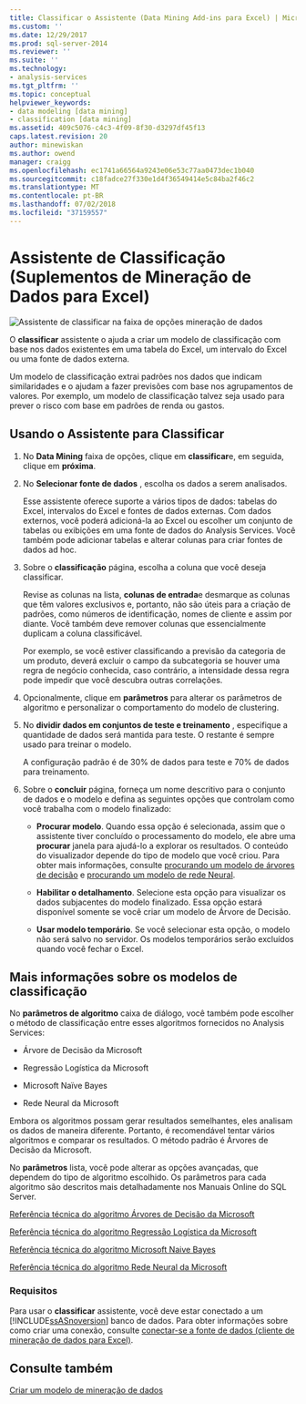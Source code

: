 ```yaml
---
title: Classificar o Assistente (Data Mining Add-ins para Excel) | Microsoft Docs
ms.custom: ''
ms.date: 12/29/2017
ms.prod: sql-server-2014
ms.reviewer: ''
ms.suite: ''
ms.technology:
- analysis-services
ms.tgt_pltfrm: ''
ms.topic: conceptual
helpviewer_keywords:
- data modeling [data mining]
- classification [data mining]
ms.assetid: 409c5076-c4c3-4f09-8f30-d3297df45f13
caps.latest.revision: 20
author: minewiskan
ms.author: owend
manager: craigg
ms.openlocfilehash: ec1741a66564a9243e06e53c77aa0473dec1b040
ms.sourcegitcommit: c18fadce27f330e1d4f36549414e5c84ba2f46c2
ms.translationtype: MT
ms.contentlocale: pt-BR
ms.lasthandoff: 07/02/2018
ms.locfileid: "37159557"
---
```

# <a name="classify-wizard-data-mining-add-ins-for-excel"></a>Assistente de Classificação (Suplementos de Mineração de Dados para Excel)
  ![Assistente de classificar na faixa de opções mineração de dados](media/dmc-classify.gif "Assistente classificar na faixa de opções mineração de dados")  
  
 O **classificar** assistente o ajuda a criar um modelo de classificação com base nos dados existentes em uma tabela do Excel, um intervalo do Excel ou uma fonte de dados externa.  
  
 Um modelo de classificação extrai padrões nos dados que indicam similaridades e o ajudam a fazer previsões com base nos agrupamentos de valores. Por exemplo, um modelo de classificação talvez seja usado para prever o risco com base em padrões de renda ou gastos.  
  
## <a name="using-the-classify-wizard"></a>Usando o Assistente para Classificar  
  
1.  No **Data Mining** faixa de opções, clique em **classificar**e, em seguida, clique em **próxima**.  
  
2.  No **Selecionar fonte de dados** , escolha os dados a serem analisados.  
  
     Esse assistente oferece suporte a vários tipos de dados: tabelas do Excel, intervalos do Excel e fontes de dados externas. Com dados externos, você poderá adicioná-la ao Excel ou escolher um conjunto de tabelas ou exibições em uma fonte de dados do Analysis Services. Você também pode adicionar tabelas e alterar colunas para criar fontes de dados ad hoc.  
  
3.  Sobre o **classificação** página, escolha a coluna que você deseja classificar.  
  
     Revise as colunas na lista, **colunas de entrada**e desmarque as colunas que têm valores exclusivos e, portanto, não são úteis para a criação de padrões, como números de identificação, nomes de cliente e assim por diante. Você também deve remover colunas que essencialmente duplicam a coluna classificável.  
  
     Por exemplo, se você estiver classificando a previsão da categoria de um produto, deverá excluir o campo da subcategoria se houver uma regra de negócio conhecida, caso contrário, a intensidade dessa regra pode impedir que você descubra outras correlações.  
  
4.  Opcionalmente, clique em **parâmetros** para alterar os parâmetros de algoritmo e personalizar o comportamento do modelo de clustering.  
  
5.  No **dividir dados em conjuntos de teste e treinamento** , especifique a quantidade de dados será mantida para teste. O restante é sempre usado para treinar o modelo.  
  
     A configuração padrão é de 30% de dados para teste e 70% de dados para treinamento.  
  
6.  Sobre o **concluir** página, forneça um nome descritivo para o conjunto de dados e o modelo e defina as seguintes opções que controlam como você trabalha com o modelo finalizado:  
  
    -   **Procurar modelo**. Quando essa opção é selecionada, assim que o assistente tiver concluído o processamento do modelo, ele abre uma **procurar** janela para ajudá-lo a explorar os resultados. O conteúdo do visualizador depende do tipo de modelo que você criou. Para obter mais informações, consulte [procurando um modelo de árvores de decisão](browsing-a-decision-trees-model.md) e [procurando um modelo de rede Neural](browsing-a-neural-network-model.md).  
  
    -   **Habilitar o detalhamento**. Selecione esta opção para visualizar os dados subjacentes do modelo finalizado. Essa opção estará disponível somente se você criar um modelo de Árvore de Decisão.  
  
    -   **Usar modelo temporário**. Se você selecionar esta opção, o modelo não será salvo no servidor. Os modelos temporários serão excluídos quando você fechar o Excel.  
  
## <a name="more-about-classification-models"></a>Mais informações sobre os modelos de classificação  
 No **parâmetros de algoritmo** caixa de diálogo, você também pode escolher o método de classificação entre esses algoritmos fornecidos no Analysis Services:  
  
-   Árvore de Decisão da Microsoft  
  
-   Regressão Logística da Microsoft  
  
-   Microsoft Naïve Bayes  
  
-   Rede Neural da Microsoft  
  
 Embora os algoritmos possam gerar resultados semelhantes, eles analisam os dados de maneira diferente. Portanto, é recomendável tentar vários algoritmos e comparar os resultados. O método padrão é Árvores de Decisão da Microsoft.  
  
 No **parâmetros** lista, você pode alterar as opções avançadas, que dependem do tipo de algoritmo escolhido. Os parâmetros para cada algoritmo são descritos mais detalhadamente nos Manuais Online do SQL Server.  
  
 [Referência técnica do algoritmo Árvores de Decisão da Microsoft](data-mining/microsoft-decision-trees-algorithm-technical-reference.md)  
  
 [Referência técnica do algoritmo Regressão Logística da Microsoft](data-mining/microsoft-logistic-regression-algorithm-technical-reference.md)  
  
 [Referência técnica do algoritmo Microsoft Naive Bayes](data-mining/microsoft-naive-bayes-algorithm-technical-reference.md)  
  
 [Referência técnica do algoritmo Rede Neural da Microsoft](data-mining/microsoft-neural-network-algorithm-technical-reference.md)  
  
### <a name="requirements"></a>Requisitos  
 Para usar o **classificar** assistente, você deve estar conectado a um [!INCLUDE[ssASnoversion](../includes/ssasnoversion-md.md)] banco de dados. Para obter informações sobre como criar uma conexão, consulte [conectar-se a fonte de dados &#40;cliente de mineração de dados para Excel&#41;](connect-to-source-data-data-mining-client-for-excel.md).  
  
## <a name="see-also"></a>Consulte também  
 [Criar um modelo de mineração de dados](creating-a-data-mining-model.md)  
  
  
